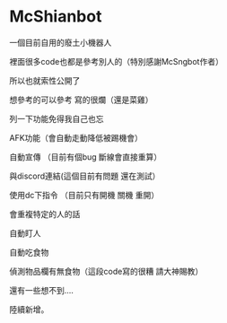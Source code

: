 # McShianbot
一個目前自用的廢土小機器人

裡面很多code也都是參考別人的（特別感謝McSngbot作者）

所以也就索性公開了

想參考的可以參考 寫的很爛（還是菜雞）

列一下功能免得我自己也忘

AFK功能（會自動走動降低被踢機會）

自動宣傳 （目前有個bug 斷線會直接重算）

與discord連結(這個目前有問題 還在測試）

使用dc下指令 （目前只有開機 關機 重開）

會重複特定的人的話

自動盯人

自動吃食物

偵測物品欄有無食物（這段code寫的很糟 請大神賜教）

 還有一些想不到.... 

陸續新增。

